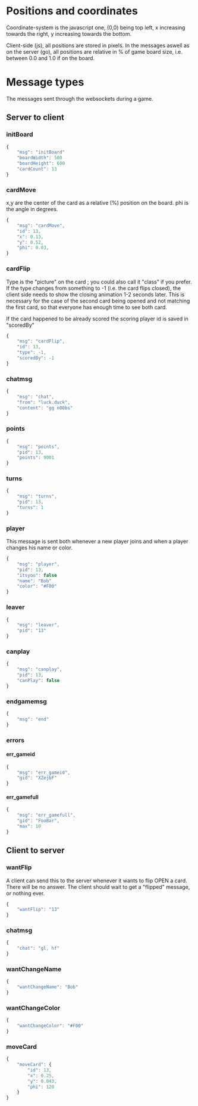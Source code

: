 Positions and coordinates
=========================
Coordinate-system is the javascript one, (0,0) being top left, x increasing towards the right, y increasing towards the bottom.

Client-side (js), all positions are stored in pixels.
In the messages aswell as on the server (go), all positions are relative in % of game board size, i.e. between 0.0 and 1.0 if on the board.

Message types
=============
The messages sent through the websockets during a game.

Server to client
----------------
### initBoard
```javascript
{
	"msg": "initBoard"
	"boardWidth": 500
	"boardHeight": 600
	"cardCount": 13
}
```

### cardMove
x,y are the center of the card as a relative (%) position on the board.
phi is the angle in degrees.
```javascript
{
	"msg": "cardMove",
	"id": 13,
	"x": 0.13,
	"y": 0.52,
	"phi": 0.03,
}
```

### cardFlip
Type is the "picture" on the card ; you could also call it "class" if you prefer.
If the type changes from something to -1 (i.e. the card flips closed),
the client side needs to show the closing animation 1-2 seconds later.
This is necessary for the case of the second card being opened and not matching
the first card, so that everyone has enough time to see both card.

If the card happened to be already scored the scoring player id is saved in "scoredBy"
```javascript
{
	"msg": "cardFlip",
	"id": 13,
	"type": -1,
	"scoredBy": -1
}
```

### chatmsg
```javascript
{
	"msg": "chat",
	"from": "luck.duck",
	"content": "gg n00bs"
}
```

### points
```javascript
{
	"msg": "points",
	"pid": 13,
	"points": 9001
}
```

### turns
```javascript
{
	"msg": "turns",
	"pid": 13,
	"turns": 1
}
```

### player
This message is sent both whenever a new player joins and when a player changes his name or color.
```javascript
{
	"msg": "player",
	"pid": 13,
	"itsyou": false
	"name": "Bob"
	"color": "#F00"
}
```

### leaver
```javascript
{
	"msg": "leaver",
	"pid": "13"
}
```

### canplay
```javascript
{
	"msg": "canplay",
	"pid": 13,
	"canPlay": false
}
```

### endgamemsg
```javascript
{
	"msg": "end"
}
```

### errors

#### err\_gameid
```javascript
{
	"msg": "err_gameid",
	"gid": "XZejbF"
}
```

#### err\_gamefull
```javascript
{
	"msg": "err_gamefull",
	"gid": "FooBar",
	"max": 10
}
```

Client to server
----------------

### wantFlip
A client can send this to the server whenever it wants to flip OPEN a card. There will be no answer.
The client should wait to get a "flipped" message, or nothing ever.
```javascript
{
	"wantFlip": "13"
}
```

### chatmsg
```javascript
{
	"chat": "gl, hf"
}
```

### wantChangeName
```javascript
{
	"wantChangeName": "Bob"
}
```

### wantChangeColor
```javascript
{
	"wantChangeColor": "#F00"
}
```

### moveCard
```javascript
{
	"moveCard": {
		"id": 13,
		"x": 0.25,
		"y": 0.043,
		"phi": 120
	}
}
```
